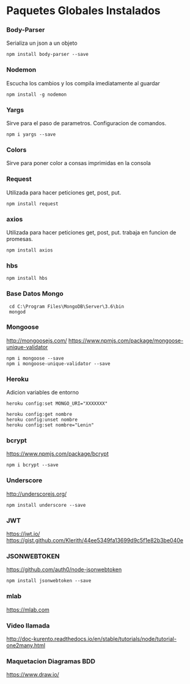 # Paquetes Globales Instalados

### Body-Parser
Serializa un json a un objeto

    npm install body-parser --save

### Nodemon
Escucha los cambios y los compila imediatamente al guardar
    
    npm install -g nodemon

### Yargs
Sirve para el paso de parametros. Configuracion de comandos.

    npm i yargs --save

### Colors
Sirve para poner color a consas imprimidas en la consola

### Request
Utilizada para hacer peticiones get, post, put.

    npm install request


### axios
Utilizada para hacer peticiones get, post, put. trabaja en funcion de promesas.

    npm install axios

### hbs

    npm install hbs

### Base Datos Mongo

     cd C:\Program Files\MongoDB\Server\3.6\bin
     mongod

### Mongoose
http://mongoosejs.com/
https://www.npmjs.com/package/mongoose-unique-validator

    npm i mongoose --save
    npm i mongoose-unique-validator --save

### Heroku
Adicion variables de entorno

    heroku config:set MONGO_URI="XXXXXXX"
 
    heroku config:get nombre
    heroku config:unset nombre
    heroku config:set nombre="Lenin"

### bcrypt
https://www.npmjs.com/package/bcrypt

    npm i bcrypt --save

### Underscore
http://underscorejs.org/

    npm install underscore --save

### JWT
https://jwt.io/
https://gist.github.com/Klerith/44ee5349fa13699d9c5f1e82b3be040e

### JSONWEBTOKEN
https://github.com/auth0/node-jsonwebtoken

    npm install jsonwebtoken --save

### mlab
https://mlab.com

### Video llamada
http://doc-kurento.readthedocs.io/en/stable/tutorials/node/tutorial-one2many.html

### Maquetacion Diagramas BDD
https://www.draw.io/